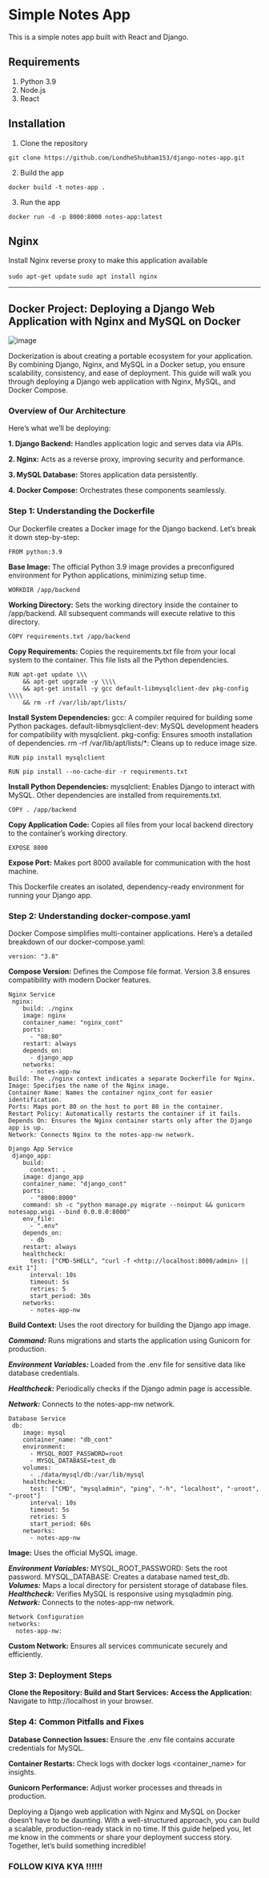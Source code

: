# Simple Notes App
This is a simple notes app built with React and Django.

## Requirements
1. Python 3.9
2. Node.js
3. React

## Installation
1. Clone the repository
```
git clone https://github.com/LondheShubham153/django-notes-app.git
```

2. Build the app
```
docker build -t notes-app .
```

3. Run the app
```
docker run -d -p 8000:8000 notes-app:latest
```

## Nginx

Install Nginx reverse proxy to make this application available

`sudo apt-get update`
`sudo apt install nginx`

--------------------------------------------------------------------------------------
## Docker Project: Deploying a Django Web Application with Nginx and MySQL on Docker
![image](https://github.com/user-attachments/assets/e5e597f1-68cd-4d07-be4a-3d8ddbc8dd88)


Dockerization is about creating a portable ecosystem for your application. By combining Django, Nginx, and MySQL in a Docker setup, you ensure scalability,
consistency, and ease of deployment. This guide will walk you through deploying a Django web application with Nginx, MySQL, and Docker Compose.

### Overview of Our Architecture
Here’s what we’ll be deploying:

**1. Django Backend:** Handles application logic and serves data via APIs.

**2. Nginx:** Acts as a reverse proxy, improving security and performance.

**3. MySQL Database:** Stores application data persistently.

**4. Docker Compose:** Orchestrates these components seamlessly.

### Step 1: Understanding the Dockerfile
Our Dockerfile creates a Docker image for the Django backend. Let’s break it down step-by-step:

```
FROM python:3.9
```
**Base Image:** The official Python 3.9 image provides a preconfigured environment for Python applications, minimizing setup time.

```
WORKDIR /app/backend
```
**Working Directory:** Sets the working directory inside the container to /app/backend. All subsequent commands will execute relative to this directory.

```
COPY requirements.txt /app/backend
```
**Copy Requirements:** Copies the requirements.txt file from your local system to the container. This file lists all the Python dependencies.

```
RUN apt-get update \\\
    && apt-get upgrade -y \\\\
    && apt-get install -y gcc default-libmysqlclient-dev pkg-config \\\\
    && rm -rf /var/lib/apt/lists/ 
```
**Install System Dependencies:** gcc: A compiler required for building some Python packages. default-libmysqlclient-dev: MySQL development headers for compatibility with mysqlclient. pkg-config: Ensures smooth installation of dependencies. rm -rf /var/lib/apt/lists/*: Cleans up to reduce image size.

```
RUN pip install mysqlclient
```
```
RUN pip install --no-cache-dir -r requirements.txt
```
**Install Python Dependencies:** mysqlclient: Enables Django to interact with MySQL. Other dependencies are installed from requirements.txt.

```
COPY . /app/backend
```
**Copy Application Code:** Copies all files from your local backend directory to the container’s working directory.

```
EXPOSE 8000
```
**Expose Port:** Makes port 8000 available for communication with the host machine.

This Dockerfile creates an isolated, dependency-ready environment for running your Django app.

             
### Step 2: Understanding docker-compose.yaml
Docker Compose simplifies multi-container applications. Here’s a detailed breakdown of our docker-compose.yaml:

```
version: "3.8"
```

**Compose Version:** Defines the Compose file format. Version 3.8 ensures compatibility with modern Docker features.

```
Nginx Service
 nginx:
    build: ./nginx
    image: nginx
    container_name: "nginx_cont"
    ports:
      - "80:80"
    restart: always
    depends_on:
      - django_app
    networks:
      - notes-app-nw
Build: The ./nginx context indicates a separate Dockerfile for Nginx.
Image: Specifies the name of the Nginx image.
Container Name: Names the container nginx_cont for easier identification.
Ports: Maps port 80 on the host to port 80 in the container.
Restart Policy: Automatically restarts the container if it fails.
Depends On: Ensures the Nginx container starts only after the Django app is up.
Network: Connects Nginx to the notes-app-nw network.

Django App Service
 django_app:
    build:
      context: .
    image: django_app
    container_name: "django_cont"
    ports:
      - "8000:8000"
    command: sh -c "python manage.py migrate --noinput && gunicorn notesapp.wsgi --bind 0.0.0.0:8000"
    env_file:
      - ".env"
    depends_on:
      - db
    restart: always
    healthcheck:
      test: ["CMD-SHELL", "curl -f <http://localhost:8000/admin> || exit 1"]
      interval: 10s
      timeout: 5s
      retries: 5
      start_period: 30s
    networks:
      - notes-app-nw
```

**Build Context:** Uses the root directory for building the Django app image.

***Command:*** Runs migrations and starts the application using Gunicorn for production.

***Environment Variables:*** Loaded from the .env file for sensitive data like database credentials.

***Healthcheck:*** Periodically checks if the Django admin page is accessible.

***Network:*** Connects to the notes-app-nw network.

```
Database Service
 db:
    image: mysql
    container_name: "db_cont"
    environment:
      - MYSQL_ROOT_PASSWORD=root
      - MYSQL_DATABASE=test_db
    volumes:
      - ./data/mysql/db:/var/lib/mysql
    healthcheck:
      test: ["CMD", "mysqladmin", "ping", "-h", "localhost", "-uroot", "-proot"]
      interval: 10s
      timeout: 5s
      retries: 5
      start_period: 60s
    networks:
      - notes-app-nw
```

**Image:** Uses the official MySQL image.

***Environment Variables:*** MYSQL_ROOT_PASSWORD: Sets the root password. MYSQL_DATABASE: Creates a database named test_db.
***Volumes:*** Maps a local directory for persistent storage of database files.
***Healthcheck:*** Verifies MySQL is responsive using mysqladmin ping.
***Network:*** Connects to the notes-app-nw network.

```
Network Configuration
networks:
  notes-app-nw:
  ```

**Custom Network:** Ensures all services communicate securely and efficiently.


### Step 3: Deployment Steps

**Clone the Repository:**
**Build and Start Services:**
**Access the Application:** Navigate to http://localhost in your browser.


### Step 4: Common Pitfalls and Fixes

**Database Connection Issues:** Ensure the .env file contains accurate credentials for MySQL.

**Container Restarts:** Check logs with docker logs <container_name> for insights.

**Gunicorn Performance:** Adjust worker processes and threads in production.


Deploying a Django web application with Nginx and MySQL on Docker doesn’t have to be daunting. With a well-structured approach, you can build a scalable, production-ready stack in no time. If this guide helped you, let me know in the comments or share your deployment success story. Together, let’s build something incredible!



### FOLLOW KIYA KYA !!!!!! 
